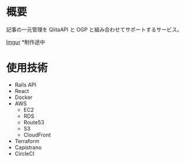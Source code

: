 # 概要

記事の一元管理を QiitaAPI と OGP と組み合わせてサポートするサービス。

[Imgur](https://i.imgur.com/c5ICk7q.png)
*制作途中

# 使用技術

- Rails API
- React
- Docker
- AWS
  - EC2
  - RDS
  - Route53
  - S3
  - CloudFront
- Terraform
- Capistrano
- CircleCI
